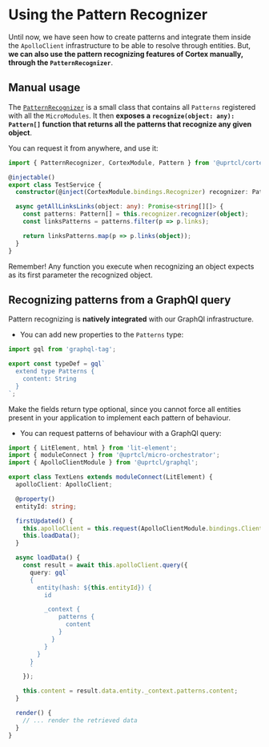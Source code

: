 # Using the Pattern Recognizer

Until now, we have seen how to create patterns and integrate them inside the `ApolloClient` infrastructure to be able to resolve through entities. But, **we can also use the pattern recognizing features of Cortex manually, through the `PatternRecognizer`**.

## Manual usage

The [`PatternRecognizer`](https://github.com/uprtcl/js-uprtcl/blob/develop/packages/cortex/src/recognizer/pattern.recognizer.ts) is a small class that contains all `Patterns` registered with all the `MicroModules`. It then **exposes a `recognize(object: any): Pattern[]` function that returns all the patterns that recognize any given object**.

You can request it from anywhere, and use it:

```ts
import { PatternRecognizer, CortexModule, Pattern } from '@uprtcl/cortex';

@injectable()
export class TestService {
  constructor(@inject(CortexModule.bindings.Recognizer) recognizer: PatternRecognizer) {}

  async getAllLinksLinks(object: any): Promise<string[][]> {
    const patterns: Pattern[] = this.recognizer.recognizer(object);
    const linksPatterns = patterns.filter(p => p.links);

    return linksPatterns.map(p => p.links(object));
  }
}
```

Remember! Any function you execute when recognizing an object expects as its first parameter the recognized object.

## Recognizing patterns from a GraphQl query

Pattern recognizing is **natively integrated** with our GraphQl infrastructure.

- You can add new properties to the `Patterns` type:

```ts
import gql from 'graphql-tag';

export const typeDef = gql`
  extend type Patterns {
    content: String
  }
`;
```

Make the fields return type optional, since you cannot force all entities present in your application to implement each pattern of behaviour.

- You can request patterns of behaviour with a GraphQl query:

```ts
import { LitElement, html } from 'lit-element';
import { moduleConnect } from '@uprtcl/micro-orchestrator';
import { ApolloClientModule } from '@uprtcl/graphql';

export class TextLens extends moduleConnect(LitElement) {
  apolloClient: ApolloClient;

  @property()
  entityId: string;

  firstUpdated() {
    this.apolloClient = this.request(ApolloClientModule.bindings.Client);
    this.loadData();
  }

  async loadData() {
    const result = await this.apolloClient.query({
      query: gql`
      {
        entity(hash: ${this.entityId}) {
          id

          _context {
              patterns {
                content
              }
            }
          }
        }
      }
      `
    });

    this.content = result.data.entity._context.patterns.content;
  }

  render() {
    // ... render the retrieved data
  }
}
```
